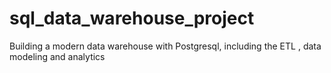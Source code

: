 # sql_data_warehouse_project
Building a modern data warehouse with Postgresql, including the ETL , data modeling and analytics
